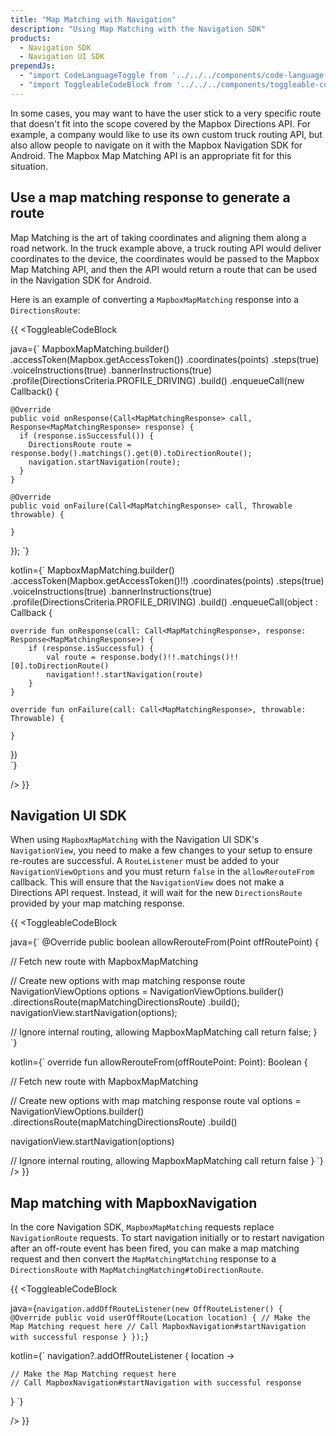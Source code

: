 ```yaml
---
title: "Map Matching with Navigation"
description: "Using Map Matching with the Navigation SDK"
products:
  - Navigation SDK
  - Navigation UI SDK
prependJs:
  - "import CodeLanguageToggle from '../../../components/code-language-toggle';"
  - "import ToggleableCodeBlock from '../../../components/toggleable-code-block';"
---
```


In some cases, you may want to have the user stick to a very specific route that doesn't fit into the scope covered by the Mapbox Directions API. For example, a company would like to use its own custom truck routing API, but also allow people to navigate on it with the Mapbox Navigation SDK for Android. The Mapbox Map Matching API is an appropriate fit for this situation.

## Use a map matching response to generate a route

Map Matching is the art of taking coordinates and aligning them along a road network. In the truck example above, a truck routing API would deliver coordinates to the device, the coordinates would be passed to the Mapbox Map Matching API, and then the API would return a route that can be used in the Navigation SDK for Android.

Here is an example of converting a `MapboxMapMatching` response into a `DirectionsRoute`:

{{
<CodeLanguageToggle id="nav-map-matching-response" />
<ToggleableCodeBlock

java={`
MapboxMapMatching.builder()
    .accessToken(Mapbox.getAccessToken())
    .coordinates(points)
    .steps(true)
    .voiceInstructions(true)
    .bannerInstructions(true)
    .profile(DirectionsCriteria.PROFILE_DRIVING)
    .build()
    .enqueueCall(new Callback<MapMatchingResponse>() {

    @Override
    public void onResponse(Call<MapMatchingResponse> call, Response<MapMatchingResponse> response) {
      if (response.isSuccessful()) {
        DirectionsRoute route = response.body().matchings().get(0).toDirectionRoute();
        navigation.startNavigation(route);
      }
    }

    @Override
    public void onFailure(Call<MapMatchingResponse> call, Throwable throwable) {

    }
  });
`}

kotlin={`
MapboxMapMatching.builder()
	.accessToken(Mapbox.getAccessToken()!!)
	.coordinates(points)
	.steps(true)
	.voiceInstructions(true)
	.bannerInstructions(true)
	.profile(DirectionsCriteria.PROFILE_DRIVING)
	.build()
	.enqueueCall(object : Callback<MapMatchingResponse> {

    override fun onResponse(call: Call<MapMatchingResponse>, response: Response<MapMatchingResponse>) {
        if (response.isSuccessful) {
            val route = response.body()!!.matchings()!![0].toDirectionRoute()
            navigation!!.startNavigation(route)
        }
    }

    override fun onFailure(call: Call<MapMatchingResponse>, throwable: Throwable) {

    }
})           
`}

/>
}}

## Navigation UI SDK

When using `MapboxMapMatching` with the Navigation UI SDK's `NavigationView`, you need to make a few changes to your setup to ensure re-routes are successful.  A `RouteListener` must be added to your `NavigationViewOptions` and you must return `false` in the `allowRerouteFrom` callback. This will ensure that the `NavigationView` does not make a Directions API request. Instead, it will wait for the new `DirectionsRoute` provided by your map matching response.

{{
<CodeLanguageToggle id="nav-map-matching-nav-view" />
<ToggleableCodeBlock

java={`
@Override
public boolean allowRerouteFrom(Point offRoutePoint) {

  // Fetch new route with MapboxMapMatching

  // Create new options with map matching response route
  NavigationViewOptions options = NavigationViewOptions.builder()
    .directionsRoute(mapMatchingDirectionsRoute)
    .build();
  navigationView.startNavigation(options);

  // Ignore internal routing, allowing MapboxMapMatching call
  return false;
}
`}

kotlin={`
override fun allowRerouteFrom(offRoutePoint: Point): Boolean {

  // Fetch new route with MapboxMapMatching

  // Create new options with map matching response route
  val options = NavigationViewOptions.builder()
    .directionsRoute(mapMatchingDirectionsRoute)
    .build()

  navigationView.startNavigation(options)

  // Ignore internal routing, allowing MapboxMapMatching call
  return false
}
`}
/>
}}

## Map matching with MapboxNavigation

In the core Navigation SDK, `MapboxMapMatching` requests replace `NavigationRoute` requests. To start navigation initially or to restart navigation after an off-route event has been fired, you can make a map matching request and then convert the `MapMatchingMatching` response to a `DirectionsRoute` with `MapMatchingMatching#toDirectionRoute`.

{{
<CodeLanguageToggle id="nav-map-matching-off-route" />
<ToggleableCodeBlock

java={`
navigation.addOffRouteListener(new OffRouteListener() {
  @Override
  public void userOffRoute(Location location) {
    // Make the Map Matching request here
    // Call MapboxNavigation#startNavigation with successful response
  }
});
`}

kotlin={`
navigation?.addOffRouteListener { location ->

	// Make the Map Matching request here
	// Call MapboxNavigation#startNavigation with successful response

}
`}

/>
}}

